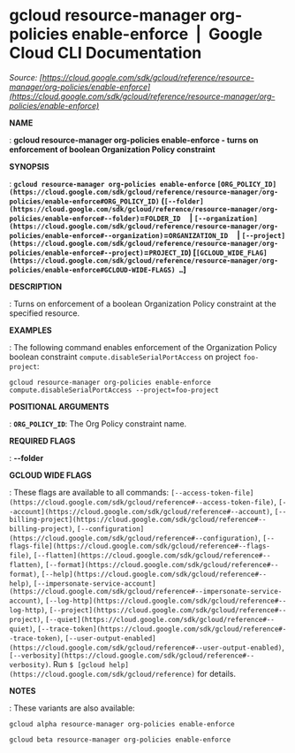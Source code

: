 # gcloud resource-manager org-policies enable-enforce  |  Google Cloud CLI Documentation

*Source: [https://cloud.google.com/sdk/gcloud/reference/resource-manager/org-policies/enable-enforce](https://cloud.google.com/sdk/gcloud/reference/resource-manager/org-policies/enable-enforce)*

**NAME**

: **gcloud resource-manager org-policies enable-enforce - turns on enforcement of boolean Organization Policy constraint**

**SYNOPSIS**

: **`gcloud resource-manager org-policies enable-enforce` `[ORG_POLICY_ID](https://cloud.google.com/sdk/gcloud/reference/resource-manager/org-policies/enable-enforce#ORG_POLICY_ID)` (`[--folder](https://cloud.google.com/sdk/gcloud/reference/resource-manager/org-policies/enable-enforce#--folder)`=`FOLDER_ID`     | `[--organization](https://cloud.google.com/sdk/gcloud/reference/resource-manager/org-policies/enable-enforce#--organization)`=`ORGANIZATION_ID`     | `[--project](https://cloud.google.com/sdk/gcloud/reference/resource-manager/org-policies/enable-enforce#--project)`=`PROJECT_ID`) [`[GCLOUD_WIDE_FLAG](https://cloud.google.com/sdk/gcloud/reference/resource-manager/org-policies/enable-enforce#GCLOUD-WIDE-FLAGS) …`]**

**DESCRIPTION**

: Turns on enforcement of a boolean Organization Policy constraint at the
specified resource.

**EXAMPLES**

: The following command enables enforcement of the Organization Policy boolean
constraint `compute.disableSerialPortAccess` on project
`foo-project`:

```
gcloud resource-manager org-policies enable-enforce compute.disableSerialPortAccess --project=foo-project
```

**POSITIONAL ARGUMENTS**

: **`ORG_POLICY_ID`**:
The Org Policy constraint name.

**REQUIRED FLAGS**

: **--folder**

**GCLOUD WIDE FLAGS**

: These flags are available to all commands: `[--access-token-file](https://cloud.google.com/sdk/gcloud/reference#--access-token-file)`,
`[--account](https://cloud.google.com/sdk/gcloud/reference#--account)`, `[--billing-project](https://cloud.google.com/sdk/gcloud/reference#--billing-project)`,
`[--configuration](https://cloud.google.com/sdk/gcloud/reference#--configuration)`,
`[--flags-file](https://cloud.google.com/sdk/gcloud/reference#--flags-file)`,
`[--flatten](https://cloud.google.com/sdk/gcloud/reference#--flatten)`, `[--format](https://cloud.google.com/sdk/gcloud/reference#--format)`, `[--help](https://cloud.google.com/sdk/gcloud/reference#--help)`, `[--impersonate-service-account](https://cloud.google.com/sdk/gcloud/reference#--impersonate-service-account)`,
`[--log-http](https://cloud.google.com/sdk/gcloud/reference#--log-http)`,
`[--project](https://cloud.google.com/sdk/gcloud/reference#--project)`, `[--quiet](https://cloud.google.com/sdk/gcloud/reference#--quiet)`, `[--trace-token](https://cloud.google.com/sdk/gcloud/reference#--trace-token)`, `[--user-output-enabled](https://cloud.google.com/sdk/gcloud/reference#--user-output-enabled)`,
`[--verbosity](https://cloud.google.com/sdk/gcloud/reference#--verbosity)`.
Run `$ [gcloud help](https://cloud.google.com/sdk/gcloud/reference)` for details.

**NOTES**

: These variants are also available:

```
gcloud alpha resource-manager org-policies enable-enforce
```

```
gcloud beta resource-manager org-policies enable-enforce
```